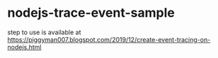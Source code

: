 # nodejs-trace-event-sample

step to use is available at https://piggyman007.blogspot.com/2019/12/create-event-tracing-on-nodejs.html
